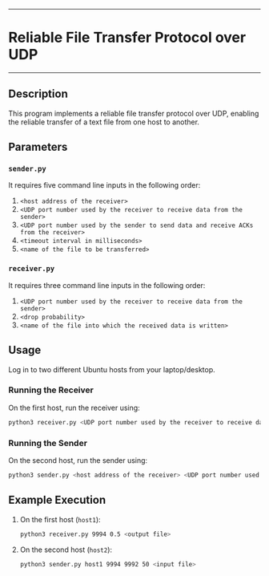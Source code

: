 ***************************************************
# Reliable File Transfer Protocol over UDP

---

## Description

This program implements a reliable file transfer protocol over UDP, enabling the reliable transfer of a text file from one host to another.

## Parameters

### `sender.py`

It requires five command line inputs in the following order:
1. `<host address of the receiver>`
2. `<UDP port number used by the receiver to receive data from the sender>`
3. `<UDP port number used by the sender to send data and receive ACKs from the receiver>`
4. `<timeout interval in milliseconds>`
5. `<name of the file to be transferred>`

### `receiver.py`

It requires three command line inputs in the following order:
1. `<UDP port number used by the receiver to receive data from the sender>`
2. `<drop probability>`
3. `<name of the file into which the received data is written>`

## Usage

Log in to two different Ubuntu hosts from your laptop/desktop.

### Running the Receiver

On the first host, run the receiver using:
```sh
python3 receiver.py <UDP port number used by the receiver to receive data from the sender> <drop probability> <name of the file into which the received data is written>
```

### Running the Sender

On the second host, run the sender using:
```sh
python3 sender.py <host address of the receiver> <UDP port number used by the receiver to receive data from the sender> <UDP port number used by the sender to send data and receive ACKs from the receiver> <timeout interval in milliseconds> <name of the file to be transferred>
```

## Example Execution

1. On the first host (`host1`):
    ```sh
    python3 receiver.py 9994 0.5 <output file>
    ```
2. On the second host (`host2`):
    ```sh
    python3 sender.py host1 9994 9992 50 <input file>
    ```
